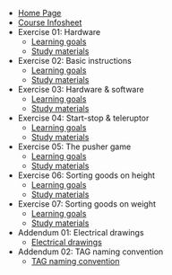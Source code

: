 * [Home Page](README.md)
* [Course Infosheet](course-infosheet.md)
* Exercise 01: Hardware
  * [Learning goals](Ex01/Subchapter01.md)
  * [Study materials](Ex01/Subchapter02.md)
* Exercise 02: Basic instructions
  * [Learning goals](Ex02/Subchapter01.md)
  * [Study materials](Ex02/Subchapter02.md)
* Exercise 03: Hardware & software
  * [Learning goals](Ex03/Subchapter01.md)
  * [Study materials](Ex03/Subchapter02.md)
* Exercise 04: Start-stop & teleruptor
  * [Learning goals](Ex04/Subchapter01.md)
  * [Study materials](Ex04/Subchapter02.md)
* Exercise 05: The pusher game
  * [Learning goals](Ex05/Subchapter01.md)
  * [Study materials](Ex05/Subchapter02.md)
* Exercise 06: Sorting goods on height
  * [Learning goals](Ex06/Subchapter01.md)
  * [Study materials](Ex06/Subchapter02.md)
* Exercise 07: Sorting goods on weight
  * [Learning goals](Ex07/Subchapter01.md)
  * [Study materials](Ex07/Subchapter02.md)
* Addendum 01: Electrical drawings
  * [Electrical drawings](Ad01/Subchapter01.md)
* Addendum 02: TAG naming convention
  * [TAG naming convention](Ad02/Subchapter01.md)
